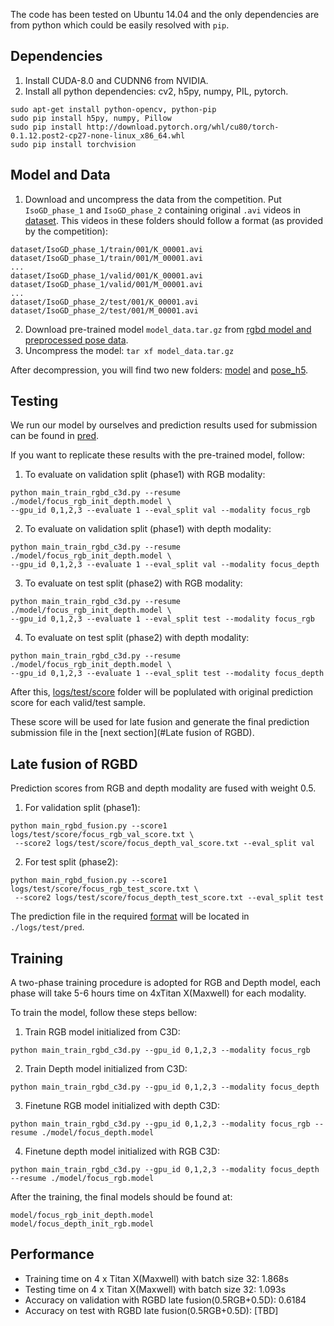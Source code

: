 The code has been tested on Ubuntu 14.04 and the only dependencies are from python which could be easily resolved with `pip`.

## Dependencies
1. Install CUDA-8.0 and CUDNN6 from NVIDIA.
2. Install all python dependencies: cv2, h5py, numpy, PIL, pytorch.
 
```
sudo apt-get install python-opencv, python-pip
sudo pip install h5py, numpy, Pillow
sudo pip install http://download.pytorch.org/whl/cu80/torch-0.1.12.post2-cp27-none-linux_x86_64.whl 
sudo pip install torchvision
```

## Model and Data
1. Download and uncompress the data from the competition. Put `IsoGD_phase_1` and `IsoGD_phase_2` containing original `.avi` videos in [dataset](dataset).
 This videos in these folders should follow a format (as provided by the competition):
```
dataset/IsoGD_phase_1/train/001/K_00001.avi
dataset/IsoGD_phase_1/train/001/M_00001.avi
...
dataset/IsoGD_phase_1/valid/001/K_00001.avi
dataset/IsoGD_phase_1/valid/001/M_00001.avi
...
dataset/IsoGD_phase_2/test/001/K_00001.avi
dataset/IsoGD_phase_2/test/001/M_00001.avi
```

2. Download pre-trained model `model_data.tar.gz` from 
[rgbd model and preprocessed pose data](https://www.dropbox.com/s/zn1guimo7puznb4/model_data.tar.gz?dl=0).
3. Uncompress the model: `tar xf model_data.tar.gz`

After decompression, you will find two new folders: [model](model) and [pose_h5](pose_h5). 

## Testing
We run our model by ourselves and prediction results used for submission can be found in [pred](logs/test/pred).

If you want to replicate these results with the pre-trained model, follow:
 
1. To evaluate on validation split (phase1) with RGB modality:
```
python main_train_rgbd_c3d.py --resume ./model/focus_rgb_init_depth.model \
--gpu_id 0,1,2,3 --evaluate 1 --eval_split val --modality focus_rgb 
```
2. To evaluate on validation split (phase1) with depth modality:
```
python main_train_rgbd_c3d.py --resume ./model/focus_rgb_init_depth.model \
--gpu_id 0,1,2,3 --evaluate 1 --eval_split val --modality focus_depth 
```
3. To evaluate on test split (phase2) with RGB modality:
```
python main_train_rgbd_c3d.py --resume ./model/focus_rgb_init_depth.model \
--gpu_id 0,1,2,3 --evaluate 1 --eval_split test --modality focus_rgb 
```
4. To evaluate on test split (phase2) with depth modality:
```
python main_train_rgbd_c3d.py --resume ./model/focus_rgb_init_depth.model \
--gpu_id 0,1,2,3 --evaluate 1 --eval_split test --modality focus_depth 
```

After this, [logs/test/score](logs/test/score) folder will be poplulated with original prediction score for each valid/test sample.

These score will be used for late fusion and generate the final prediction submission file in the [next section](#Late fusion of RGBD).

## Late fusion of RGBD
Prediction scores from RGB and depth modality are fused with weight 0.5.

1. For validation split (phase1):
```
python main_rgbd_fusion.py --score1 logs/test/score/focus_rgb_val_score.txt \
 --score2 logs/test/score/focus_depth_val_score.txt --eval_split val
```
2. For test split (phase2):
```
python main_rgbd_fusion.py --score1 logs/test/score/focus_rgb_test_score.txt \
 --score2 logs/test/score/focus_depth_test_score.txt --eval_split test
```
The prediction file in the required [format](https://competitions.codalab.org/competitions/16491#learn_the_details) will be located in `./logs/test/pred`.

## Training
A two-phase training procedure is adopted for RGB and Depth model, each phase will take 5-6 hours time on 4xTitan X(Maxwell) for each modality.

To train the model, follow these steps bellow:

1. Train RGB model initialized from C3D:
```
python main_train_rgbd_c3d.py --gpu_id 0,1,2,3 --modality focus_rgb
```
2. Train Depth model initialized from C3D:
```
python main_train_rgbd_c3d.py --gpu_id 0,1,2,3 --modality focus_depth
```
3. Finetune RGB model initialized with depth C3D:
```
python main_train_rgbd_c3d.py --gpu_id 0,1,2,3 --modality focus_rgb --resume ./model/focus_depth.model
```

4. Finetune depth model initialized with RGB C3D:
```
python main_train_rgbd_c3d.py --gpu_id 0,1,2,3 --modality focus_depth --resume ./model/focus_rgb.model
```

After the training, the final models should be found at:
```
model/focus_rgb_init_depth.model
model/focus_depth_init_rgb.model
```
 
## Performance
* Training time on 4 x Titan X(Maxwell) with batch size 32:  1.868s
* Testing time on 4 x Titan X(Maxwell) with batch size 32: 1.093s
* Accuracy on validation with RGBD late fusion(0.5RGB+0.5D): 0.6184
* Accuracy on test with RGBD late fusion(0.5RGB+0.5D): [TBD]
